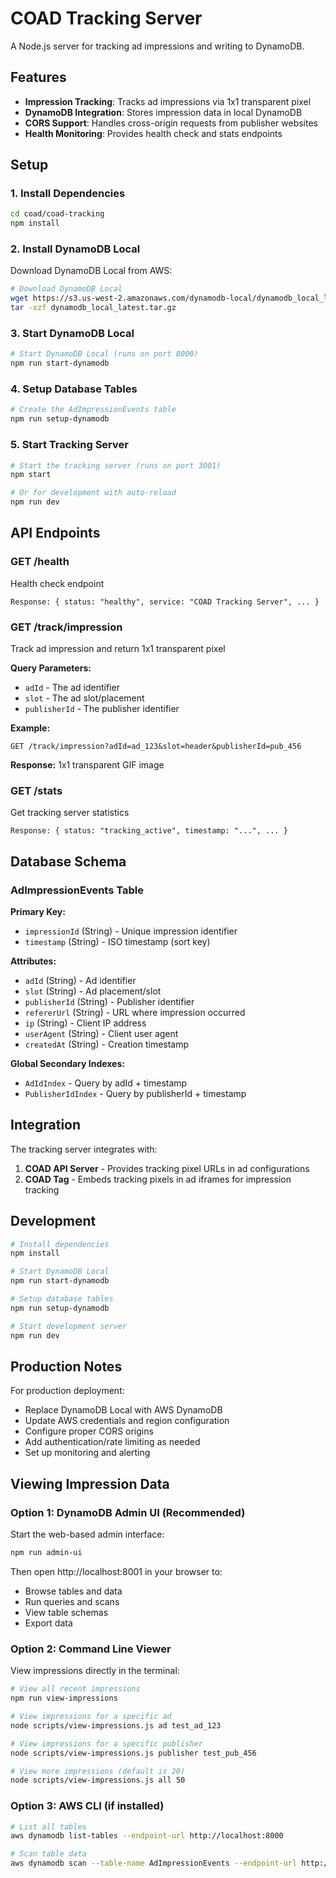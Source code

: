 # COAD Tracking Server

A Node.js server for tracking ad impressions and writing to DynamoDB.

## Features

- **Impression Tracking**: Tracks ad impressions via 1x1 transparent pixel
- **DynamoDB Integration**: Stores impression data in local DynamoDB
- **CORS Support**: Handles cross-origin requests from publisher websites
- **Health Monitoring**: Provides health check and stats endpoints

## Setup

### 1. Install Dependencies

```bash
cd coad/coad-tracking
npm install
```

### 2. Install DynamoDB Local

Download DynamoDB Local from AWS:
```bash
# Download DynamoDB Local
wget https://s3.us-west-2.amazonaws.com/dynamodb-local/dynamodb_local_latest.tar.gz
tar -xzf dynamodb_local_latest.tar.gz
```

### 3. Start DynamoDB Local

```bash
# Start DynamoDB Local (runs on port 8000)
npm run start-dynamodb
```

### 4. Setup Database Tables

```bash
# Create the AdImpressionEvents table
npm run setup-dynamodb
```

### 5. Start Tracking Server

```bash
# Start the tracking server (runs on port 3001)
npm start

# Or for development with auto-reload
npm run dev
```

## API Endpoints

### GET /health
Health check endpoint
```
Response: { status: "healthy", service: "COAD Tracking Server", ... }
```

### GET /track/impression
Track ad impression and return 1x1 transparent pixel

**Query Parameters:**
- `adId` - The ad identifier
- `slot` - The ad slot/placement
- `publisherId` - The publisher identifier

**Example:**
```
GET /track/impression?adId=ad_123&slot=header&publisherId=pub_456
```

**Response:** 1x1 transparent GIF image

### GET /stats
Get tracking server statistics
```
Response: { status: "tracking_active", timestamp: "...", ... }
```

## Database Schema

### AdImpressionEvents Table

**Primary Key:**
- `impressionId` (String) - Unique impression identifier
- `timestamp` (String) - ISO timestamp (sort key)

**Attributes:**
- `adId` (String) - Ad identifier
- `slot` (String) - Ad placement/slot
- `publisherId` (String) - Publisher identifier  
- `refererUrl` (String) - URL where impression occurred
- `ip` (String) - Client IP address
- `userAgent` (String) - Client user agent
- `createdAt` (String) - Creation timestamp

**Global Secondary Indexes:**
- `AdIdIndex` - Query by adId + timestamp
- `PublisherIdIndex` - Query by publisherId + timestamp

## Integration

The tracking server integrates with:

1. **COAD API Server** - Provides tracking pixel URLs in ad configurations
2. **COAD Tag** - Embeds tracking pixels in ad iframes for impression tracking

## Development

```bash
# Install dependencies
npm install

# Start DynamoDB Local
npm run start-dynamodb

# Setup database tables  
npm run setup-dynamodb

# Start development server
npm run dev
```

## Production Notes

For production deployment:
- Replace DynamoDB Local with AWS DynamoDB
- Update AWS credentials and region configuration
- Configure proper CORS origins
- Add authentication/rate limiting as needed
- Set up monitoring and alerting

## Viewing Impression Data

### Option 1: DynamoDB Admin UI (Recommended)

Start the web-based admin interface:
```bash
npm run admin-ui
```

Then open http://localhost:8001 in your browser to:
- Browse tables and data
- Run queries and scans
- View table schemas
- Export data

### Option 2: Command Line Viewer

View impressions directly in the terminal:
```bash
# View all recent impressions
npm run view-impressions

# View impressions for a specific ad
node scripts/view-impressions.js ad test_ad_123

# View impressions for a specific publisher
node scripts/view-impressions.js publisher test_pub_456

# View more impressions (default is 20)
node scripts/view-impressions.js all 50
```

### Option 3: AWS CLI (if installed)

```bash
# List all tables
aws dynamodb list-tables --endpoint-url http://localhost:8000

# Scan table data
aws dynamodb scan --table-name AdImpressionEvents --endpoint-url http://localhost:8000
```
